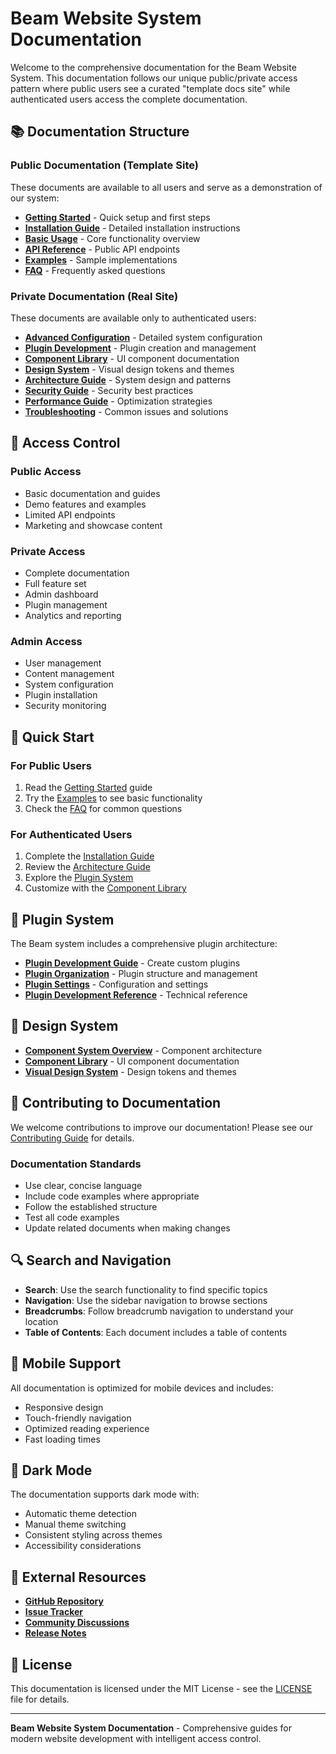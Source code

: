 # Beam Website System Documentation

Welcome to the comprehensive documentation for the Beam Website System. This documentation follows our unique public/private access pattern where public users see a curated "template docs site" while authenticated users access the complete documentation.

## 📚 Documentation Structure

### Public Documentation (Template Site)
These documents are available to all users and serve as a demonstration of our system:

- **[Getting Started](getting-started.md)** - Quick setup and first steps
- **[Installation Guide](installation.md)** - Detailed installation instructions
- **[Basic Usage](user-guide.md)** - Core functionality overview
- **[API Reference](api-reference.md)** - Public API endpoints
- **[Examples](examples.md)** - Sample implementations
- **[FAQ](faq.md)** - Frequently asked questions

### Private Documentation (Real Site)
These documents are available only to authenticated users:

- **[Advanced Configuration](configuration.md)** - Detailed system configuration
- **[Plugin Development](plugin-system-guide.md)** - Plugin creation and management
- **[Component Library](component-library.md)** - UI component documentation
- **[Design System](visual-design-system.md)** - Visual design tokens and themes
- **[Architecture Guide](architecture.md)** - System design and patterns
- **[Security Guide](security.md)** - Security best practices
- **[Performance Guide](performance.md)** - Optimization strategies
- **[Troubleshooting](troubleshooting.md)** - Common issues and solutions

## 🔐 Access Control

### Public Access
- Basic documentation and guides
- Demo features and examples
- Limited API endpoints
- Marketing and showcase content

### Private Access
- Complete documentation
- Full feature set
- Admin dashboard
- Plugin management
- Analytics and reporting

### Admin Access
- User management
- Content management
- System configuration
- Plugin installation
- Security monitoring

## 🚀 Quick Start

### For Public Users
1. Read the [Getting Started](getting-started.md) guide
2. Try the [Examples](examples.md) to see basic functionality
3. Check the [FAQ](faq.md) for common questions

### For Authenticated Users
1. Complete the [Installation Guide](installation.md)
2. Review the [Architecture Guide](architecture.md)
3. Explore the [Plugin System](plugin-system-guide.md)
4. Customize with the [Component Library](component-library.md)

## 🧩 Plugin System

The Beam system includes a comprehensive plugin architecture:

- **[Plugin Development Guide](plugin-system-guide.md)** - Create custom plugins
- **[Plugin Organization](plugin-organization-guide.md)** - Plugin structure and management
- **[Plugin Settings](plugin-settings-integration.md)** - Configuration and settings
- **[Plugin Development Reference](PLUGIN-DEVELOPMENT.md)** - Technical reference

## 🎨 Design System

- **[Component System Overview](component-system-overview.md)** - Component architecture
- **[Component Library](component-library.md)** - UI component documentation
- **[Visual Design System](visual-design-system.md)** - Design tokens and themes

## 📖 Contributing to Documentation

We welcome contributions to improve our documentation! Please see our [Contributing Guide](../docs/contributing.md) for details.

### Documentation Standards
- Use clear, concise language
- Include code examples where appropriate
- Follow the established structure
- Test all code examples
- Update related documents when making changes

## 🔍 Search and Navigation

- **Search**: Use the search functionality to find specific topics
- **Navigation**: Use the sidebar navigation to browse sections
- **Breadcrumbs**: Follow breadcrumb navigation to understand your location
- **Table of Contents**: Each document includes a table of contents

## 📱 Mobile Support

All documentation is optimized for mobile devices and includes:
- Responsive design
- Touch-friendly navigation
- Optimized reading experience
- Fast loading times

## 🌙 Dark Mode

The documentation supports dark mode with:
- Automatic theme detection
- Manual theme switching
- Consistent styling across themes
- Accessibility considerations

## 🔗 External Resources

- **[GitHub Repository](https://github.com/your-username/beam-website)**
- **[Issue Tracker](https://github.com/your-username/beam-website/issues)**
- **[Community Discussions](https://github.com/your-username/beam-website/discussions)**
- **[Release Notes](changelog.md)**

## 📄 License

This documentation is licensed under the MIT License - see the [LICENSE](../LICENSE) file for details.

---

**Beam Website System Documentation** - Comprehensive guides for modern website development with intelligent access control.
